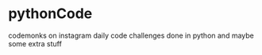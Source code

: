 # pythonCode
codemonks on instagram daily code challenges done in python and maybe some extra stuff
